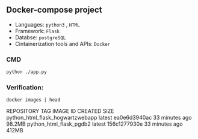 ## Docker-compose project
- Languages: `python3` , `HTML`
- Framework: `Flask`
- Databse: `postgreSQL`
- Cintainerization tools and APIs: `Docker`  


### CMD
```bash
python ./app.py
```
### Verification:
```
docker images | head
```
REPOSITORY                              TAG               IMAGE ID       CREATED          SIZE
python_html_flask_hogwartzwebapp        latest            ea0e6d3940ac   33 minutes ago   98.2MB
python_html_flask_pgdb2                 latest            156c1277930e   33 minutes ago   412MB
